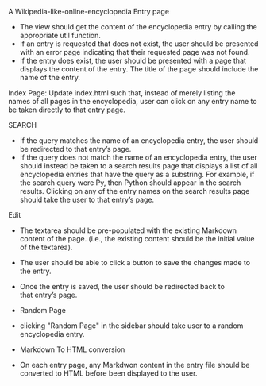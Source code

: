 A Wikipedia-like-online-encyclopedia
Entry page
- The view should get the content of the encyclopedia entry by calling the appropriate util function.
- If an entry is requested that does not exist, the user should be presented with an error page indicating that their requested page was not found.
- If the entry does exist, the user should be presented with a page that displays the content of the entry. The title of the page should include the name of the entry.

 Index Page: Update index.html such that, instead of merely listing the names of all pages in the encyclopedia, user can click on any entry name to be taken directly to that entry page.

 SEARCH
- If the query matches the name of an encyclopedia entry, the user should be redirected to that entry’s page.
- If the query does not match the name of an encyclopedia entry, the user should instead be taken to a search results page that displays a list of all encyclopedia entries that have the query as a substring.
 For example, if the search query were Py, then Python should appear in the search results.
Clicking on any of the entry names on the search results page should take the user to that entry’s page.

Edit
- The textarea should be pre-populated with the existing Markdown content of the page. (i.e., the existing content should be the initial value of the textarea).
- The user should be able to click a button to save the changes made to the entry.
- Once the entry is saved, the user should be redirected back to that entry’s page.

- Random Page
- clicking "Random Page" in the sidebar should take user to a random encyclopedia entry.

- Markdown To HTML conversion
- On each entry page, any Markdwon content in the entry file should be converted to HTML before been displayed to the user. 
